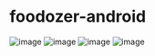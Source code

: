 # foodozer-android

![image](https://github.com/santhoshpandi/foodozer-android/assets/109999710/6cdefafe-6f03-4180-bcc9-3941693e5e05)
![image](https://github.com/santhoshpandi/foodozer-android/assets/109999710/652f3b76-f91e-462b-9dc8-1cf644980749)
![image](https://github.com/santhoshpandi/foodozer-android/assets/109999710/6291d244-27e5-4d27-bfec-6414bf3fb592)
![image](https://github.com/santhoshpandi/foodozer-android/assets/109999710/9b9777f8-74ad-459d-b192-5824db9c577f)










